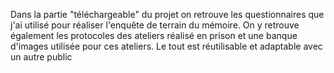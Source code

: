 Dans la partie "téléchargeable" du projet on retrouve les questionnaires que j'ai utilisé pour réaliser l'enquête de terrain du mémoire. On y retrouve également les protocoles des ateliers réalisé en prison et une banque d'images utilisée pour ces ateliers. Le tout est réutilisable et adaptable avec un autre public